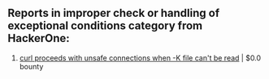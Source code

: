 ## Reports in improper check or handling of exceptional conditions category from HackerOne:

1. [curl proceeds with unsafe connections when -K file can't be read](https://hackerone.com/reports/1542881) | $0.0 bounty

